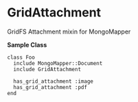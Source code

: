 GridAttachment
==============

GridFS Attachment mixin for MongoMapper

**Sample Class**

    class Foo
      include MongoMapper::Document
      include GridAttachment
      
      has_grid_attachment :image
      has_grid_attachment :pdf
    end
